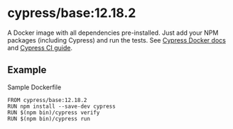 <!-- WARNING: this file was autogenerated by generate-base-image.js -->
# cypress/base:12.18.2

A Docker image with all dependencies pre-installed.
Just add your NPM packages (including Cypress) and run the tests.
See [Cypress Docker docs](https://on.cypress.io/docker) and
[Cypress CI guide](https://on.cypress.io/ci).

## Example

Sample Dockerfile

```
FROM cypress/base:12.18.2
RUN npm install --save-dev cypress
RUN $(npm bin)/cypress verify
RUN $(npm bin)/cypress run
```
